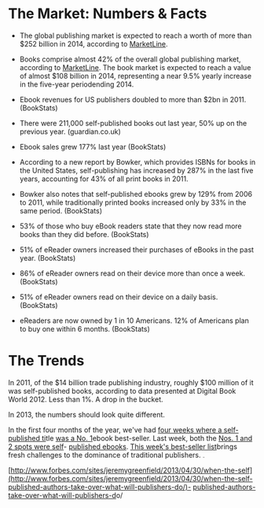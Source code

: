 # The Market: Numbers & Facts 

* The global publishing market is expected to reach a worth of more than $252 billion in 2014, according to [MarketLine](http://www.reportlinker.com/p0185031-summary/Publishing-Global-Industry-Guide.html).

* Books comprise almost 42% of the overall global publishing market, according to [MarketLine](http://www.reportlinker.com/p0157575-summary/Books-Global-Industry-Guide.html). The book market is expected to reach a value of almost $108 billion in 2014, representing a near 9.5% yearly increase in the five-year periodending 2014.

* Ebook revenues for US publishers doubled to more than $2bn in 2011. (BookStats)

* There were 211,000 self-published books out last year, 50% up on the previous year. (guardian.co.uk)

* Ebook sales grew 177% last year (BookStats)

* According to a new report by Bowker, which provides ISBNs for books in the United States, self-publishing has increased by 287% in the last five years, accounting for 43% of all print books in 2011.

* Bowker also notes that self-published ebooks grew by 129% from 2006 to 2011, while traditionally printed books increased only by 33% in the same period. (BookStats)

* 53% of those who buy eBook readers state that they now read more books than they did before. (BookStats)

* 51% of eReader owners increased their purchases of eBooks in the past year. (BookStats)

* 86% of eReader owners read on their device more than once a week. (BookStats)

* 51% of eReader owners read on their device on a daily basis. (BookStats)

* eReaders are now owned by 1 in 10 Americans. 12% of Americans plan to buy one within 6 months. (BookStats)

# The Trends

In 2011, of the $14 billion trade publishing industry, roughly $100 million of it was self-published books, according to data presented at Digital Book World 2012. Less than 1%. A drop in the bucket.

In 2013, the numbers should look quite different.

In the first four months of the year, we've had [four weeks where a self-published ti](http://www.digitalbookworld.com/2013/ebook-publisher-power-rankings-hachette-no-1-in-2013/)tle [was a No. 1](http://www.digitalbookworld.com/2013/ebook-publisher-power-rankings-hachette-no-1-in-2013/)ebook best-seller. Last week, both the [Nos. 1 and 2 spots were self](http://www.digitalbookworld.com/2013/self-published-ebooks-are-nos-1-and-2-best-sellers-average-price-drops-to-all-time-low/)- [published ebooks](http://www.digitalbookworld.com/2013/self-published-ebooks-are-nos-1-and-2-best-sellers-average-price-drops-to-all-time-low/). [This week's best-seller list](http://www.digitalbookworld.com/2013/self-published-titles-dominate-top-of-ebook-best-sellers-list/)brings fresh challenges to the dominance of traditional publishers.
 ![](data:image/*;base64,iVBORw0KGgoAAAANSUhEUgAAAAQAAAABCAYAAAD5PA/NAAAAFElEQVR42mNITU3NT0tLuw/CIDYAPScHX7OF/0kAAAAASUVORK5CYII=)

[http://www.forbes.com/sites/jeremygreenfield/2013/04/30/when-the-self](http://www.forbes.com/sites/jeremygreenfield/2013/04/30/when-the-self-published-authors-take-over-what-will-publishers-do/)- [published-authors-take-over-what-will-publishers-d](http://www.forbes.com/sites/jeremygreenfield/2013/04/30/when-the-self-published-authors-take-over-what-will-publishers-do/)o/


